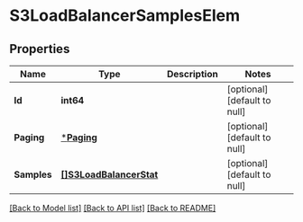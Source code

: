 # S3LoadBalancerSamplesElem

## Properties
Name | Type | Description | Notes
------------ | ------------- | ------------- | -------------
**Id** | **int64** |  | [optional] [default to null]
**Paging** | [***Paging**](Paging.md) |  | [optional] [default to null]
**Samples** | [**[]S3LoadBalancerStat**](S3LoadBalancerStat.md) |  | [optional] [default to null]

[[Back to Model list]](../README.md#documentation-for-models) [[Back to API list]](../README.md#documentation-for-api-endpoints) [[Back to README]](../README.md)



